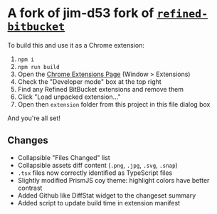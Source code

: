 # A fork of jim-d53 fork of [`refined-bitbucket`](https://github.com/andremw/refined-bitbucket)

To build this and use it as a Chrome extension:

1. `npm i`
1. `npm run build`
1. Open the [Chrome Extensions Page](chrome://extensions) (Window > Extensions)
1. Check the "Developer mode" box at the top right
1. Find any Refined BitBucket extensions and remove them
1. Click "Load unpacked extension..."
1. Open then `extension` folder from this project in this file dialog box

And you're all set!

## Changes

- Collapsible "Files Changed" list
- Collapsible assets diff content (`.png`, `.jpg`, `.svg`, `.snap`)
- `.tsx` files now correctly identified as TypeScript files 
- Slightly modified PrismJS coy theme: highlight colors have better contrast
- Added Github like DiffStat widget to the changeset summary
- Added script to update build time in extension manifest
